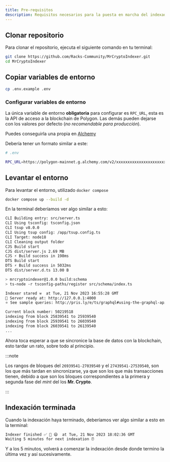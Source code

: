 ```yaml
---
title: Pre-requisitos
description: Requisitos necesarios para la puesta en marcha del indexador.
---
```


## Clonar repositorio

Para clonar el repositorio, ejecuta el siguiente comando en tu terminal:

```bash frame="none"
git clone https://github.com/Racks-Community/MrCryptoIndexer.git
cd MrCryptoIndexer
```

## Copiar variables de entorno

```bash frame="none"
cp .env.example .env
```

### Configurar variables de entorno

La única variable de entorno **obligatoria** para configurar es `RPC_URL`, esta es la API de acceso a la blockchain de Polygon.
Las demás pueden dejarse con los valores por defecto (_no recomendable para producción_).

Puedes conseguirla una propia en [Alchemy](https://www.alchemy.com/)

Debería tener un formato similar a este:

```bash ins="xxxxxxxxxxxxxxxxxxxxxxxxxxxxxxxx"
# .env

RPC_URL=https://polygon-mainnet.g.alchemy.com/v2/xxxxxxxxxxxxxxxxxxxxxxxxxxxxxxxx
```

## Levantar el entorno

Para levantar el entorno, utilizado `docker compose`

```bash frame="none"
docker compose up --build -d
```

En la terminal deberíamos ver algo similar a esto:

```bash title="Terminal"
CLI Building entry: src/server.ts
CLI Using tsconfig: tsconfig.json
CLI tsup v8.0.0
CLI Using tsup config: /app/tsup.config.ts
CLI Target: node18
CLI Cleaning output folder
CJS Build start
CJS dist/server.js 2.69 MB
CJS ⚡️ Build success in 198ms
DTS Build start
DTS ⚡️ Build success in 5032ms
DTS dist/server.d.ts 13.00 B

> mrcryptoindexer@1.0.0 build:schema
> ts-node -r tsconfig-paths/register src/schema/index.ts

Indexer stared ⚒️  at Tue, 21 Nov 2023 16:55:28 GMT
🚀 Server ready at: http://127.0.0.1:4000
⭐️ See sample queries: http://pris.ly/e/ts/graphql#using-the-graphql-api

Current block number: 50219518
indexing from block 25839541 to 25939540
indexing from block 25939541 to 26039540
indexing from block 26039541 to 26139540
...
```

Ahora toca esperar a que se sincronice la base de datos con la blockchain, esto tardar un rato, sobre todo al principio.

:::note

Los rangos de bloques del `26939541-27039540` y el `27439541-27539540`, son los que más tardan en sincronizarse, ya que son los que más transacciones tienen, debido a que son los bloques correspondientes a la primera y segunda fase del *mint* del los **Mr. Crypto**.

:::


## Indexación terminada

Cuando la indexación haya terminado, deberíamos ver algo similar a esto en la terminal:

```bash title="Terminal"
Indexer finished ✅ 🎉 😄  at Tue, 21 Nov 2023 18:02:36 GMT
Waiting 5 minutes for next indexation ⏰ 
```

Y a los 5 minutos, volverá a comenzar la indexación desde donde termino la última vez y así sucesivamente.

